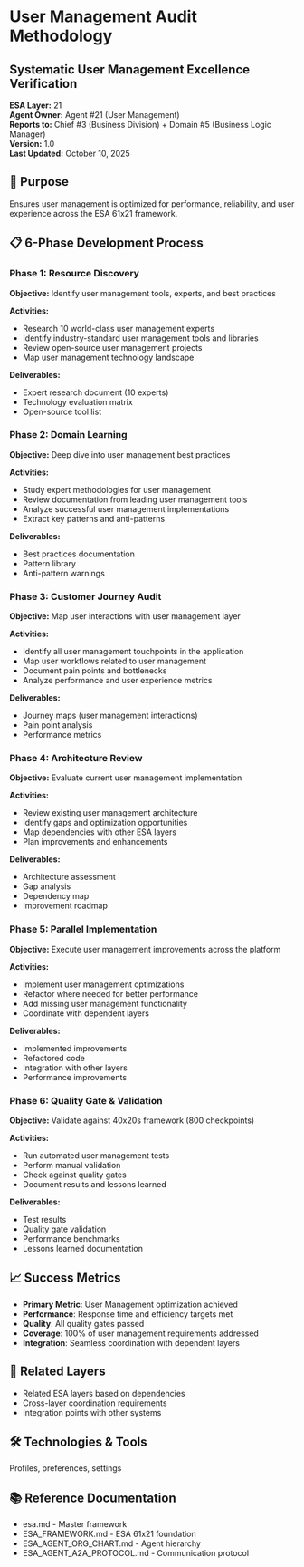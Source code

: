 # User Management Audit Methodology
## Systematic User Management Excellence Verification

**ESA Layer:** 21  
**Agent Owner:** Agent #21 (User Management)  
**Reports to:** Chief #3 (Business Division) + Domain #5 (Business Logic Manager)  
**Version:** 1.0  
**Last Updated:** October 10, 2025

## 🎯 Purpose
Ensures user management is optimized for performance, reliability, and user experience across the ESA 61x21 framework.

## 📋 6-Phase Development Process

### Phase 1: Resource Discovery
**Objective:** Identify user management tools, experts, and best practices

**Activities:**
- Research 10 world-class user management experts
- Identify industry-standard user management tools and libraries
- Review open-source user management projects
- Map user management technology landscape

**Deliverables:**
- Expert research document (10 experts)
- Technology evaluation matrix
- Open-source tool list

### Phase 2: Domain Learning
**Objective:** Deep dive into user management best practices

**Activities:**
- Study expert methodologies for user management
- Review documentation from leading user management tools
- Analyze successful user management implementations
- Extract key patterns and anti-patterns

**Deliverables:**
- Best practices documentation
- Pattern library
- Anti-pattern warnings

### Phase 3: Customer Journey Audit
**Objective:** Map user interactions with user management layer

**Activities:**
- Identify all user management touchpoints in the application
- Map user workflows related to user management
- Document pain points and bottlenecks
- Analyze performance and user experience metrics

**Deliverables:**
- Journey maps (user management interactions)
- Pain point analysis
- Performance metrics

### Phase 4: Architecture Review
**Objective:** Evaluate current user management implementation

**Activities:**
- Review existing user management architecture
- Identify gaps and optimization opportunities
- Map dependencies with other ESA layers
- Plan improvements and enhancements

**Deliverables:**
- Architecture assessment
- Gap analysis
- Dependency map
- Improvement roadmap

### Phase 5: Parallel Implementation
**Objective:** Execute user management improvements across the platform

**Activities:**
- Implement user management optimizations
- Refactor where needed for better performance
- Add missing user management functionality
- Coordinate with dependent layers

**Deliverables:**
- Implemented improvements
- Refactored code
- Integration with other layers
- Performance improvements

### Phase 6: Quality Gate & Validation
**Objective:** Validate against 40x20s framework (800 checkpoints)

**Activities:**
- Run automated user management tests
- Perform manual validation
- Check against quality gates
- Document results and lessons learned

**Deliverables:**
- Test results
- Quality gate validation
- Performance benchmarks
- Lessons learned documentation

## 📈 Success Metrics
- **Primary Metric**: User Management optimization achieved
- **Performance**: Response time and efficiency targets met
- **Quality**: All quality gates passed
- **Coverage**: 100% of user management requirements addressed
- **Integration**: Seamless coordination with dependent layers

## 🔗 Related Layers
- Related ESA layers based on dependencies
- Cross-layer coordination requirements
- Integration points with other systems

## 🛠️ Technologies & Tools
Profiles, preferences, settings

## 📚 Reference Documentation
- esa.md - Master framework
- ESA_FRAMEWORK.md - ESA 61x21 foundation
- ESA_AGENT_ORG_CHART.md - Agent hierarchy
- ESA_AGENT_A2A_PROTOCOL.md - Communication protocol

